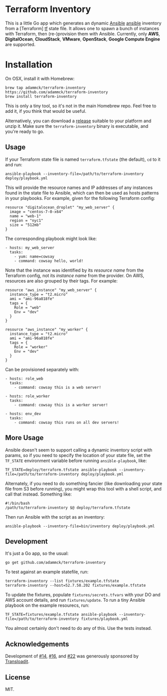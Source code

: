 # Terraform Inventory

This is a little Go app which generates an dynamic [Ansible] [ansible] inventory
from a [Terraform] [tf] state file. It allows one to spawn a bunch of instances
with Terraform, then (re-)provision them with Ansible. Currently, only **AWS**,
**DigitalOcean**, **CloudStack**, **VMware**, **OpenStack**, **Google Compute Engine** are supported.


# Installation

On OSX, install it with Homebrew:

	brew tap adammck/terraform-inventory https://github.com/adammck/terraform-inventory
	brew install terraform-inventory

This is only a tiny tool, so it's not in the main Homebrew repo. Feel free to
add it, if you think that would be useful.

Alternatively, you can download a [release](https://github.com/adammck/terraform-inventory/releases) suitable
to your platform and unzip it. Make sure the `terraform-inventory` binary is executable, and you're ready to go.


## Usage

If your Terraform state file is named `terraform.tfstate` (the default), `cd` to
it and run:

	ansible-playbook --inventory-file=/path/to/terraform-inventory deploy/playbook.yml

This will provide the resource names and IP addresses of any instances found in
the state file to Ansible, which can then be used as hosts patterns in your
playbooks. For example, given for the following Terraform config:

	resource "digitalocean_droplet" "my_web_server" {
	  image = "centos-7-0-x64"
	  name = "web-1"
	  region = "nyc1"
	  size = "512mb"
	}

The corresponding playbook might look like:

	- hosts: my_web_server
	  tasks:
	    - yum: name=cowsay
	    - command: cowsay hello, world!

Note that the instance was identified by its _resource name_ from the Terraform
config, not its _instance name_ from the provider. On AWS, resources are also
grouped by their tags. For example:

	resource "aws_instance" "my_web_server" {
	  instance_type = "t2.micro"
	  ami = "ami-96a818fe"
	  tags = {
	    Role = "web"
	    Env = "dev"
	  }
	}

	resource "aws_instance" "my_worker" {
	  instance_type = "t2.micro"
	  ami = "ami-96a818fe"
	  tags = {
	    Role = "worker"
	    Env = "dev"
	  }
	}

Can be provisioned separately with:

	- hosts: role_web
	  tasks:
	    - command: cowsay this is a web server!

	- hosts: role_worker
	  tasks:
	    - command: cowsay this is a worker server!

	- hosts: env_dev
	  tasks:
	    - command: cowsay this runs on all dev servers!


## More Usage

Ansible doesn't seem to support calling a dynamic inventory script with params,
so if you need to specify the location of your state file, set the `TF_STATE`
environment variable before running `ansible-playbook`, like:

	TF_STATE=deploy/terraform.tfstate ansible-playbook --inventory-file=/path/to/terraform-inventory deploy/playbook.yml

Alternately, if you need to do something fancier (like downloading your state
file from S3 before running), you might wrap this tool with a shell script, and
call that instead. Something like:

	#!/bin/bash
	/path/to/terraform-inventory $@ deploy/terraform.tfstate

Then run Ansible with the script as an inventory:

	ansible-playbook --inventory-file=bin/inventory deploy/playbook.yml


## Development

It's just a Go app, so the usual:

	go get github.com/adammck/terraform-inventory

To test against an example statefile, run:

	terraform-inventory --list fixtures/example.tfstate
	terraform-inventory --host=52.7.58.202 fixtures/example.tfstate

To update the fixtures, populate `fixtures/secrets.tfvars` with your DO and AWS
account details, and run `fixtures/update`. To run a tiny Ansible playbook on
the example resourecs, run:

	TF_STATE=fixtures/example.tfstate ansible-playbook --inventory-file=/path/to/terraform-inventory fixtures/playbook.yml

You almost certainly don't need to do any of this. Use the tests instead.


## Acknowledgements

Development of
[#14](https://github.com/adammck/terraform-inventory/issues/14),
[#16](https://github.com/adammck/terraform-inventory/issues/16),
and [#22](https://github.com/adammck/terraform-inventory/issues/22)
was generously sponsored by [Transloadit](https://transloadit.com).


## License

MIT.

[ansible]: https://www.ansible.com
[tf]:      https://www.terraform.io
